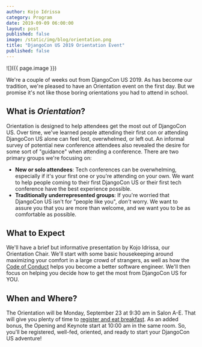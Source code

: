 ```yaml
---
author: Kojo Idrissa
category: Program
date: 2019-09-09 06:00:00
layout: post
published: false
image: /static/img/blog/orientation.png
title: "DjangoCon US 2019 Orientation Event"
published: false
---
```

![]({{ page.image }})

We're a couple of weeks out from DjangoCon US 2019. As has become our tradition, we're pleased to have an Orientation event on the first day. But we promise it's not like those boring orientations you had to attend in school.

## What is *Orientation*?
Orientation is designed to help attendees get the most out of DjangoCon US. Over time, we've learned people attending their first con or attending DjangoCon US alone can feel lost, overwhelmed, or left out. An informal survey of potential new conference attendees also revealed the desire for some sort of "guidance" when attending a conference. There are two primary groups we're focusing on:

-  **New or solo attendees**: Tech conferences can be overwhelming, especially if it's your first one or you're attending on your own. We want to help people coming to their first DjangoCon US or their first tech conference have the best experience possible.
-  **Traditionally underrepresented groups**: If you're worried that DjangoCon US isn't for "people like you", *don't* worry. We want to assure you that you are more than welcome, and we want you to be as comfortable as possible.

## What to Expect
We'll have a brief but informative presentation by Kojo Idrissa, our Orientation Chair. We'll start with some basic housekeeping around maximizing your comfort in a large crowd of strangers, as well as how the [Code of Conduct](https://2019.djangocon.us/conduct/) helps you become a better software engineer. We'll then focus on helping you decide how to get the most from DjangoCon US for YOU.

## When and Where?
The Orientation will be Monday, September 23 at 9:30 am in Salon A-E. That will give you plenty of time to [register and eat breakfast](https://2019.djangocon.us/talks/). As an added bonus, the Opening and Keynote start at 10:00 am in the same room. So, you'll be registered, well-fed, oriented, and ready to start your DjangoCon US adventure!
